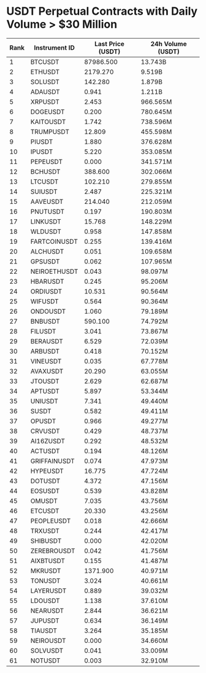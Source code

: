 # USDT Perpetual Contracts with Daily Volume > $30 Million

| Rank | Instrument ID | Last Price (USDT) | 24h Volume (USDT) |
|------|---------------|-------------------|-------------------|
| 1 | BTCUSDT | 87986.500 | 13.743B |
| 2 | ETHUSDT | 2179.270 | 9.519B |
| 3 | SOLUSDT | 142.280 | 1.879B |
| 4 | ADAUSDT | 0.941 | 1.211B |
| 5 | XRPUSDT | 2.453 | 966.565M |
| 6 | DOGEUSDT | 0.200 | 780.645M |
| 7 | KAITOUSDT | 1.742 | 738.596M |
| 8 | TRUMPUSDT | 12.809 | 455.598M |
| 9 | PIUSDT | 1.880 | 376.628M |
| 10 | IPUSDT | 5.220 | 353.085M |
| 11 | PEPEUSDT | 0.000 | 341.571M |
| 12 | BCHUSDT | 388.600 | 302.066M |
| 13 | LTCUSDT | 102.210 | 279.855M |
| 14 | SUIUSDT | 2.487 | 225.321M |
| 15 | AAVEUSDT | 214.040 | 212.059M |
| 16 | PNUTUSDT | 0.197 | 190.803M |
| 17 | LINKUSDT | 15.768 | 148.229M |
| 18 | WLDUSDT | 0.958 | 147.858M |
| 19 | FARTCOINUSDT | 0.255 | 139.416M |
| 20 | ALCHUSDT | 0.051 | 109.658M |
| 21 | GPSUSDT | 0.062 | 107.965M |
| 22 | NEIROETHUSDT | 0.043 | 98.097M |
| 23 | HBARUSDT | 0.245 | 95.206M |
| 24 | ORDIUSDT | 10.531 | 90.564M |
| 25 | WIFUSDT | 0.564 | 90.364M |
| 26 | ONDOUSDT | 1.060 | 79.189M |
| 27 | BNBUSDT | 590.100 | 74.792M |
| 28 | FILUSDT | 3.041 | 73.867M |
| 29 | BERAUSDT | 6.529 | 72.039M |
| 30 | ARBUSDT | 0.418 | 70.152M |
| 31 | VINEUSDT | 0.035 | 67.778M |
| 32 | AVAXUSDT | 20.290 | 63.055M |
| 33 | JTOUSDT | 2.629 | 62.687M |
| 34 | APTUSDT | 5.897 | 53.344M |
| 35 | UNIUSDT | 7.341 | 49.440M |
| 36 | SUSDT | 0.582 | 49.411M |
| 37 | OPUSDT | 0.966 | 49.277M |
| 38 | CRVUSDT | 0.429 | 48.737M |
| 39 | AI16ZUSDT | 0.292 | 48.532M |
| 40 | ACTUSDT | 0.194 | 48.126M |
| 41 | GRIFFAINUSDT | 0.074 | 47.973M |
| 42 | HYPEUSDT | 16.775 | 47.724M |
| 43 | DOTUSDT | 4.372 | 47.156M |
| 44 | EOSUSDT | 0.539 | 43.828M |
| 45 | OMUSDT | 7.035 | 43.756M |
| 46 | ETCUSDT | 20.330 | 43.256M |
| 47 | PEOPLEUSDT | 0.018 | 42.666M |
| 48 | TRXUSDT | 0.244 | 42.417M |
| 49 | SHIBUSDT | 0.000 | 42.020M |
| 50 | ZEREBROUSDT | 0.042 | 41.756M |
| 51 | AIXBTUSDT | 0.155 | 41.487M |
| 52 | MKRUSDT | 1371.900 | 40.971M |
| 53 | TONUSDT | 3.024 | 40.661M |
| 54 | LAYERUSDT | 0.889 | 39.032M |
| 55 | LDOUSDT | 1.138 | 37.610M |
| 56 | NEARUSDT | 2.844 | 36.621M |
| 57 | JUPUSDT | 0.634 | 36.149M |
| 58 | TIAUSDT | 3.264 | 35.185M |
| 59 | NEIROUSDT | 0.000 | 34.660M |
| 60 | SOLVUSDT | 0.041 | 33.009M |
| 61 | NOTUSDT | 0.003 | 32.910M |
